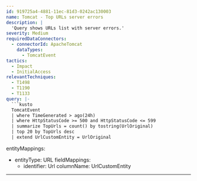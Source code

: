 ```yaml
---
id: 919725a4-4881-11ec-81d3-0242ac130003
name: Tomcat - Top URLs server errors
description: |
  'Query shows URLs list with server errors.'
severity: Medium
requiredDataConnectors:
  - connectorId: ApacheTomcat
    dataTypes:
      - TomcatEvent
tactics:
  - Impact
  - InitialAccess
relevantTechniques:
  - T1498
  - T1190
  - T1133
query: |-
  ```kusto
  TomcatEvent
  | where TimeGenerated > ago(24h)
  | where HttpStatusCode >= 500 and HttpStatusCode <= 599
  | summarize TopUrls = count() by tostring(UrlOriginal)
  | top 20 by TopUrls desc
  | extend UrlCustomEntity = UrlOriginal
  ```
entityMappings:
  - entityType: URL
    fieldMappings:
      - identifier: Url
        columnName: UrlCustomEntity
---
```


